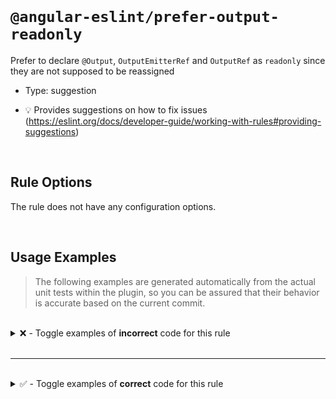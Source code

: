 <!--

  DO NOT EDIT.

  This markdown file was autogenerated using a mixture of the following files as the source of truth for its data:
  - ../../src/rules/prefer-output-readonly.ts
  - ../../tests/rules/prefer-output-readonly/cases.ts

  In order to update this file, it is therefore those files which need to be updated, as well as potentially the generator script:
  - ../../../../tools/scripts/generate-rule-docs.ts

-->

<br>

# `@angular-eslint/prefer-output-readonly`

Prefer to declare `@Output`, `OutputEmitterRef` and `OutputRef` as `readonly` since they are not supposed to be reassigned

- Type: suggestion

- 💡 Provides suggestions on how to fix issues (https://eslint.org/docs/developer-guide/working-with-rules#providing-suggestions)

<br>

## Rule Options

The rule does not have any configuration options.

<br>

## Usage Examples

> The following examples are generated automatically from the actual unit tests within the plugin, so you can be assured that their behavior is accurate based on the current commit.

<br>

<details>
<summary>❌ - Toggle examples of <strong>incorrect</strong> code for this rule</summary>

<br>

#### Default Config

```json
{
  "rules": {
    "@angular-eslint/prefer-output-readonly": [
      "error"
    ]
  }
}
```

<br>

#### ❌ Invalid Code

```ts
class Test {
  @Output() testEmitter = new EventEmitter<string>();
            ~~~~~~~~~~~
}
```

<br>

---

<br>

#### Default Config

```json
{
  "rules": {
    "@angular-eslint/prefer-output-readonly": [
      "error"
    ]
  }
}
```

<br>

#### ❌ Invalid Code

```ts
class Test {
  testEmitter: OutputEmitterRef<string>;
  ~~~~~~~~~~~
}
```

<br>

---

<br>

#### Default Config

```json
{
  "rules": {
    "@angular-eslint/prefer-output-readonly": [
      "error"
    ]
  }
}
```

<br>

#### ❌ Invalid Code

```ts
class Test {
  testEmitter = output();
  ~~~~~~~~~~~
}
```

<br>

---

<br>

#### Default Config

```json
{
  "rules": {
    "@angular-eslint/prefer-output-readonly": [
      "error"
    ]
  }
}
```

<br>

#### ❌ Invalid Code

```ts
class Test {
  testEmitter = output<string>();
  ~~~~~~~~~~~
}
```

<br>

---

<br>

#### Default Config

```json
{
  "rules": {
    "@angular-eslint/prefer-output-readonly": [
      "error"
    ]
  }
}
```

<br>

#### ❌ Invalid Code

```ts
class Test {
  testEmitter: OutputRef<string>;
  ~~~~~~~~~~~
}
```

<br>

---

<br>

#### Default Config

```json
{
  "rules": {
    "@angular-eslint/prefer-output-readonly": [
      "error"
    ]
  }
}
```

<br>

#### ❌ Invalid Code

```ts
class Test {
  testEmitter = outputFromObservable(testObservable);
  ~~~~~~~~~~~
}
```

</details>

<br>

---

<br>

<details>
<summary>✅ - Toggle examples of <strong>correct</strong> code for this rule</summary>

<br>

#### Default Config

```json
{
  "rules": {
    "@angular-eslint/prefer-output-readonly": [
      "error"
    ]
  }
}
```

<br>

#### ✅ Valid Code

```ts
class Test {
  testEmitter = new EventEmitter<string>();
}
```

<br>

---

<br>

#### Default Config

```json
{
  "rules": {
    "@angular-eslint/prefer-output-readonly": [
      "error"
    ]
  }
}
```

<br>

#### ✅ Valid Code

```ts
class Test {
  @Output() readonly testEmitter = new EventEmitter<string>();
}
```

<br>

---

<br>

#### Default Config

```json
{
  "rules": {
    "@angular-eslint/prefer-output-readonly": [
      "error"
    ]
  }
}
```

<br>

#### ✅ Valid Code

```ts
class Test {
  testEmitter: NotOutputEmitterRef<string>;
}
```

<br>

---

<br>

#### Default Config

```json
{
  "rules": {
    "@angular-eslint/prefer-output-readonly": [
      "error"
    ]
  }
}
```

<br>

#### ✅ Valid Code

```ts
class Test {
  readonly testEmitter: OutputEmitterRef<string>;
}
```

<br>

---

<br>

#### Default Config

```json
{
  "rules": {
    "@angular-eslint/prefer-output-readonly": [
      "error"
    ]
  }
}
```

<br>

#### ✅ Valid Code

```ts
class Test {
  testEmitter = notOutput();
}
```

<br>

---

<br>

#### Default Config

```json
{
  "rules": {
    "@angular-eslint/prefer-output-readonly": [
      "error"
    ]
  }
}
```

<br>

#### ✅ Valid Code

```ts
class Test {
  readonly testEmitter = output();
}
```

<br>

---

<br>

#### Default Config

```json
{
  "rules": {
    "@angular-eslint/prefer-output-readonly": [
      "error"
    ]
  }
}
```

<br>

#### ✅ Valid Code

```ts
class Test {
  testEmitter = notOutput<string>();
}
```

<br>

---

<br>

#### Default Config

```json
{
  "rules": {
    "@angular-eslint/prefer-output-readonly": [
      "error"
    ]
  }
}
```

<br>

#### ✅ Valid Code

```ts
class Test {
  readonly testEmitter = output<string>();
}
```

<br>

---

<br>

#### Default Config

```json
{
  "rules": {
    "@angular-eslint/prefer-output-readonly": [
      "error"
    ]
  }
}
```

<br>

#### ✅ Valid Code

```ts
class Test {
  readonly testEmitter: OutputRef<string>;
}
```

<br>

---

<br>

#### Default Config

```json
{
  "rules": {
    "@angular-eslint/prefer-output-readonly": [
      "error"
    ]
  }
}
```

<br>

#### ✅ Valid Code

```ts
class Test {
  readonly testEmitter = outputFromObservable(testObservable);
}
```

</details>

<br>
